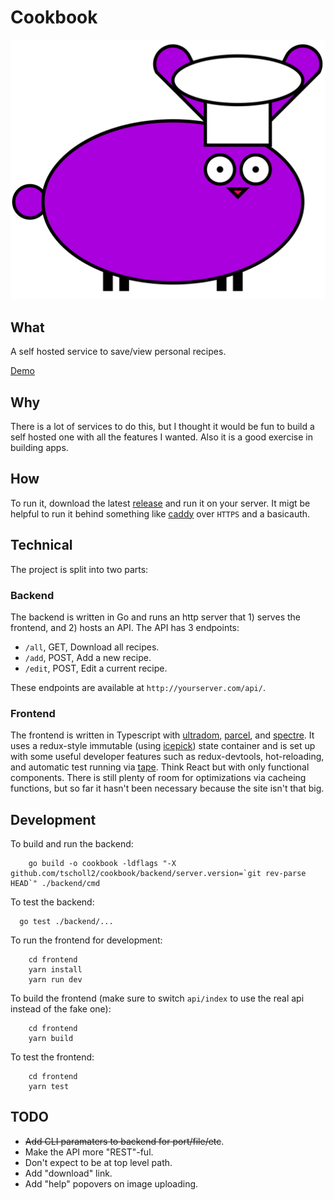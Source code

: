 # Cookbook

![logo](logo.svg)

## What

A self hosted service to save/view personal recipes.

[Demo](https://tscholl2.github.io/cookbook/)

## Why

There is a lot of services to do this, but I thought it would be fun to build a self hosted one with all the features I wanted.
Also it is a good exercise in building apps.

## How

To run it, download the latest [release](https://github.com/tscholl2/cookbook/releases) and run it on your server.
It migt be helpful to run it behind something like [caddy](https://github.com/mholt/caddy) over `HTTPS` and a basicauth.

## Technical

The project is split into two parts:

### Backend

The backend is written in Go and runs an http server that 1) serves the frontend, and 2) hosts an API. The API has 3 endpoints:

* `/all`, GET, Download all recipes.
* `/add`, POST, Add a new recipe.
* `/edit`, POST, Edit a current recipe.

These endpoints are available at `http://yourserver.com/api/`.

### Frontend

The frontend is written in Typescript with [ultradom](https://github.com/jorgebucaran/ultradom), [parcel](https://parceljs.org/), and [spectre](https://picturepan2.github.io/spectre/).
It uses a redux-style immutable (using [icepick](https://github.com/aearly/icepick)) state container and is set up with some useful developer features such as redux-devtools, hot-reloading, and automatic test running via [tape](https://github.com/substack/tape). Think React but with only functional components. There is still plenty of room for optimizations via cacheing functions, but so far it hasn't been necessary because the site isn't that big.

## Development

To build and run the backend:

```
    go build -o cookbook -ldflags "-X github.com/tscholl2/cookbook/backend/server.version=`git rev-parse HEAD`" ./backend/cmd
```

To test the backend:

```
  go test ./backend/...
```

To run the frontend for development:

```
    cd frontend
    yarn install
    yarn run dev
```

To build the frontend (make sure to switch `api/index` to use the real api instead of the fake one):

```
    cd frontend
    yarn build
```

To test the frontend:

```
    cd frontend
    yarn test
```

## TODO

* ~~Add CLI paramaters to backend for port/file/etc~~.
* Make the API more "REST"-ful.
* Don't expect to be at top level path.
* Add "download" link.
* Add "help" popovers on image uploading.
